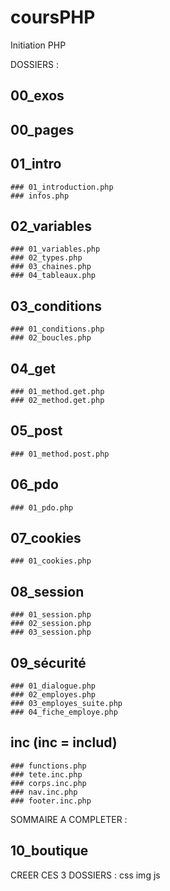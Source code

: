 # coursPHP
Initiation PHP


DOSSIERS :

## 00_exos
## 00_pages
## 01_intro
    ### 01_introduction.php
    ### infos.php
## 02_variables
    ### 01_variables.php
    ### 02_types.php
    ### 03_chaines.php
    ### 04_tableaux.php
## 03_conditions
    ### 01_conditions.php
    ### 02_boucles.php
## 04_get
    ### 01_method.get.php
    ### 02_method.get.php
## 05_post
    ### 01_method.post.php
## 06_pdo
    ### 01_pdo.php
## 07_cookies
    ### 01_cookies.php
## 08_session
    ### 01_session.php
    ### 02_session.php
    ### 03_session.php
## 09_sécurité
    ### 01_dialogue.php
    ### 02_employes.php
    ### 03_employes_suite.php
    ### 04_fiche_employe.php
## inc (inc = includ)
    ### functions.php
    ### tete.inc.php
    ### corps.inc.php
    ### nav.inc.php
    ### footer.inc.php

SOMMAIRE A COMPLETER :

## 10_boutique



CREER CES 3 DOSSIERS :
css
img
js
